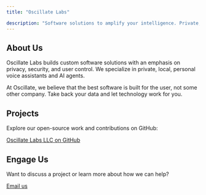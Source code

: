```yaml
---
title: "Oscillate Labs"

description: "Software solutions to amplify your intelligence. Private, local, and secure."
---
```


## About Us

Oscillate Labs builds custom software solutions with an emphasis on privacy, security, and user control. We specialize in private, local, personal voice assistants and AI agents.

At Oscillate, we believe that the best software is built for the user, not some other company. Take back your data and let technology work for you.

## Projects

Explore our open-source work and contributions on GitHub:

[Oscillate Labs LLC on GitHub](https://github.com/OscillateLabsLLC)

## Engage Us

Want to discuss a project or learn more about how we can help?

[Email us](mailto:mike@oscillatelabs.net)
